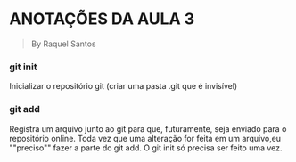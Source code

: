 # ANOTAÇÕES DA AULA 3
> By Raquel Santos

### git init
Inicializar o repositório git (criar uma pasta .git que é invisível)

### git add 
Registra um arquivo junto ao git para que, futuramente, seja enviado para o repositório online. Toda vez que uma alteração for feita em um arquivo,eu ""preciso"" fazer a parte do git add. O git init só precisa ser feito uma vez. 